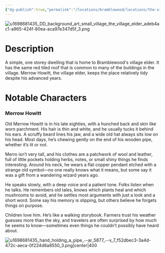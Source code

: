 ```yaml
---
{"dg-publish":true,"permalink":"/locations/bramblewood/locations/the-village-elder-s-home/"}
---
```


![u1698681435_DD_background_art_small_village_the_village_elder_adeb4ac1-a965-424f-80ea-aca97e347d5f_3.png](/img/user/Images/u1698681435_DD_background_art_small_village_the_village_elder_adeb4ac1-a965-424f-80ea-aca97e347d5f_3.png)

# Description

A simple, one storey dwelling that is home to Bramblewood's village elder.  It has the same red tiled roof that is common to many of the buildings in the village.  Merrow Howitt, the village elder, keeps the place relatively tidy despite his advanced years.

# Notable Characters

### Merrow Howitt

Old Merrow Howitt is in his late eighties, with a hunched back and skin like worn parchment. His hair is thin and white, and he usually tucks it behind his ears. A scruffy beard lines his jaw, and a wide old hat always sits low on his head. Most days, he’s chewing gently on the end of his wooden pipe, whether it’s lit or not.

Merro isn’t very tall, and his clothes are a patchwork of wool and leather, full of little pockets holding herbs, notes, or small shiny things he finds interesting. Around his neck, he wears a flat copper pendant etched with a strange old symbol—no one really knows what it means, but some say it was a gift from a wandering wizard years ago.

He speaks slowly, with a deep voice and a patient tone. Folks listen when he talks. He remembers old tales, knows which plants heal and which mushrooms to avoid, and he settles most arguments with just a look and a short word. Some say his memory is slipping, but others believe he forgets things on purpose.

Children love him. He’s like a walking storybook. Farmers trust his weather guesses more than the sky, and travelers are often surprised by how much he seems to know—sometimes even things he couldn’t possibly have heard about.

![u1698681435_hand_holding_a_pipe_--ar_5877_--v_7_f52dbec3-3a4d-472c-aeca-0f224d6a8550_3.png|center|400](/img/user/Images/u1698681435_hand_holding_a_pipe_--ar_5877_--v_7_f52dbec3-3a4d-472c-aeca-0f224d6a8550_3.png)